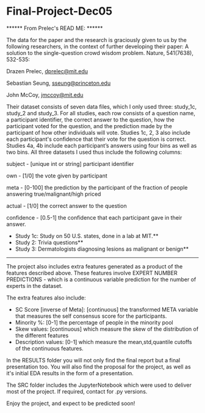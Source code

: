 # Final-Project-Dec05

****** From Prelec's READ ME: ******

The data for the paper and the research is graciously given to us by the following researchers, 
in the context of further developing their paper: A solution to the single-question crowd wisdom
problem. Nature, 541(7638), 532-535:

Drazen Prelec, dprelec@mit.edu

Sebastian Seung, sseung@princeton.edu

John McCoy, jmccoy@mit.edu

Their dataset consists of seven data files, which I only used three: study_1c, study_2 and study_3.
For all studies, each row consists of a question name, a participant identifier,
the correct answer to the question, how the participant voted for the question,
and the prediction made by the participant of how other individuals will vote.
Studies 1c, 2, 3 also include each participant's confidence that their vote
for the question is correct. Studies 4a, 4b include each participant’s answers using four
bins as well as two bins. All three datasets I used thus include the following columns:

subject - [unique int or string] participant identifier

own - [1/0] the vote given by participant 

meta - [0-100] the prediction by the participant of the fraction of people answering true/malignant/high priced

actual - [1/0] the correct answer to the question 

confidence - [0.5-1] the confidence that each participant gave in their answer.

- Study 1c: Study on 50 U.S. states, done in a lab at MIT.**
- Study 2: Trivia questions**
- Study 3: Dermatologists diagnosing lesions as malignant or benign**

******

The project also includes extra features generated as a product of the features described above. These features involve EXPERT
NUMBER PREDICTIONS - which is a continuous variable prediction for the number of experts in the dataset. 

The extra features also include: 

- SC Score [inverse of Meta]: [continuous] the transformed META variable that measures the self consensus score for the participants.
- Minority %: [0-1] the percentage of people in the minority pool
- Skew values: [continuous] which measure the skew of the distribution of the different features
- Description values: [0-1] which measure the mean,std,quantile cutoffs of the continuous features.

In the RESULTS folder you will not only find the final report but a final presentation too. You will also
find the proposal for the project, as well as it's initial EDA results in the form of a presentation. 

The SRC folder includes the JupyterNotebook which were used to deliver most of the project. If required, contact
for .py versions. 

Enjoy the project, and expect to be predicted soon! 




